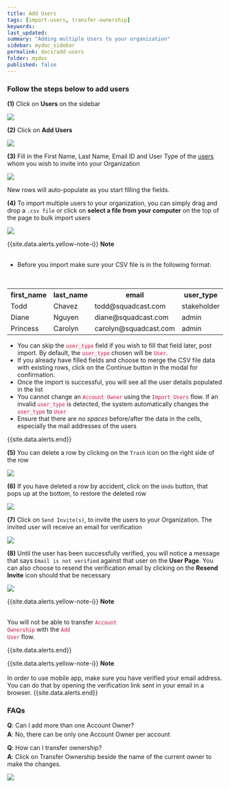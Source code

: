```yaml
---
title: Add Users
tags: [import-users, transfer-ownership]
keywords:
last_updated:
summary: "Adding multiple Users to your organization"
sidebar: mydoc_sidebar
permalink: docs/add-users
folder: mydoc
published: false
---
```


### Follow the steps below to add users

**(1)** Click on **Users** on the sidebar

![](images/add_users_1.png)

**(2)** Click on **Add Users**

![](images/add_users_2.png)

**(3)**  Fill in the First Name, Last Name, Email ID and User Type of the [users](managing-all-users) whom you wish to invite into your Organization

![](images/add_users_3.png)

New rows will auto-populate as you start filling the fields.

**(4)** To import multiple users to your organization, you can simply drag and drop a `.csv file` or click on **select a file from your computer** on the top of the page to bulk import users

![](images/add_users_4.png)

{{site.data.alerts.yellow-note-i}}
<b>Note</b>
<br/><br/><p><ul><li>Before you import make sure your CSV file is in the following format:</li></ul><br/>
<table>
    <tr>
        <th>first_name</th>
        <th>last_name</th>
        <th>email</th>
        <th>user_type</th>
    </tr>
    <tr>
        <td>Todd</td>
        <td>Chavez</td>
        <td>todd@squadcast.com</td>
        <td>stakeholder</td>
    </tr>
    <tr>
        <td>Diane</td>
        <td>Nguyen</td>
        <td>diane@squadcast.com</td>
        <td>admin</td>
    </tr>
    <tr>
        <td>Princess</td>
        <td>Carolyn</td>
        <td>carolyn@squadcast.com</td>
        <td>admin</td>
    </tr>
</table>
<ul>
    <li>You can skip the <code class="highlighter-rouge" style="color: #c7254e; background-color: #f9f2f4 !important;">user_type</code> field if you wish to fill that field later, post import. By default, the <code class="highlighter-rouge" style="color: #c7254e; background-color: #f9f2f4 !important;">user_type</code> chosen will be <code class="highlighter-rouge" style="color: #c7254e; background-color: #f9f2f4 !important;">User</code>.</li>
    <li>If you already have filled fields and choose to merge the CSV file data with existing rows, click on the Continue button in the modal for confirmation.</li>
    <li>Once the import is successful, you will see all the user details populated in the list</li>
    <li>You cannot change an <code class="highlighter-rouge" style="color: #c7254e; background-color: #f9f2f4 !important;">Account Owner</code> using the <code class="highlighter-rouge" style="color: #c7254e; background-color: #f9f2f4 !important;">Import Users</code> flow.  If an invalid <code class="highlighter-rouge" style="color: #c7254e; background-color: #f9f2f4 !important;">user_type</code> is detected, the system automatically changes the <code class="highlighter-rouge" style="color: #c7254e; background-color: #f9f2f4 !important;">user_type</code> to <code class="highlighter-rouge" style="color: #c7254e; background-color: #f9f2f4 !important;">User</code></li>
    <li>Ensure that there are no <i>spaces</i> before/after the data in the cells, especially the mail addresses of the users</li>
</ul></p>
{{site.data.alerts.end}}

**(5)** You can delete a row by clicking on the `Trash` icon on the right side of the row

![](images/add_users_5.png)

**(6)** If you have deleted a row by accident, click on the `Undo` button, that pops up at the bottom, to restore the deleted row

![](images/add_users_6.png)

**(7)** Click on `Send Invite(s)`, to invite the users to your Organization. The invited user will receive an email for verification

![](images/add_users_7.png)

**(8)** Until the user has been successfully verified, you will notice a message that says `Email is not verified` against that user on the **User Page**. You can also choose to resend the verification email by clicking on the **Resend Invite** icon should that be necessary

![](images/add_users_8.png)

{{site.data.alerts.yellow-note-i}}
<b>Note</b>
<br/><br/><p>You will not be able to transfer <code class="highlighter-rouge" style="color: #c7254e; background-color: #f9f2f4 !important;">Account Ownership</code> with the <code class="highlighter-rouge" style="color: #c7254e; background-color: #f9f2f4 !important;">Add User</code> flow.</p>
{{site.data.alerts.end}}

{{site.data.alerts.yellow-note-i}}
<b>Note</b>
<br/><br/>
In order to use mobile app, make sure you have verified your email address. You can do that by opening the verification link sent in your email in a browser.
{{site.data.alerts.end}}

### FAQs

**Q**: Can I add more than one Account Owner?
<p style="margin-top: -10px;"><b>A</b>: No, there can be only one Account Owner per account</p>

**Q**: How can I transfer ownership?
<p style="margin-top: -10px;"><b>A</b>: Click on Transfer Ownership beside the name of the current owner to make the changes.</p>

![](images/add_users_9.png)